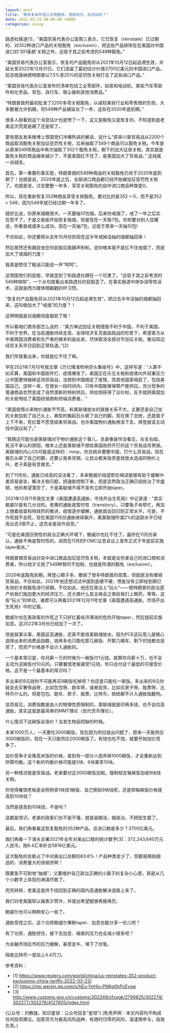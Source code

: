 ```yaml
---
layout: post
title: "美恢复自中进口关税豁免，意欲何为、后市如何？"
date: 2022-03-25 08:00:00 +0800
categories: essay
---
```


路透社报道[1]，“美国贸易代表办公室周三表示，它已恢复（reinstate）已过期的、对352种进口产品的关税豁免（exclusion），把这些产品排除在在美国对中国进口的‘301条款’关税之外，远低于其之前考虑的549种豁免。”

“美国贸易代表办公室表示，恢复的产品豁免将从2021年10月12日起追溯生效，并延长至2022年12月31日。它们涵盖了最初估计价值3700亿美元的中国进口产品，前总统唐纳德特朗普以7.5%至25%的惩罚性关税打击了这些进口产品。”

“美国贸易代表办公室发布的清单包括工业零部件，如泵和电动机、某些汽车零部件和化学品、背包、自行车、吸尘器和其他消费品。”

“特朗普政府最初批准了2200多项关税豁免，以减轻某些行业和零售商的负担。大多数被允许到期，但549种产品被延长了一年，这些在2020年底到期。”

很多人刚看到这个消息估计也是愣了一下，这又是豁免又是恢复的，不知道到底老美这次究竟是硬了还是软了。

更有朋友发来微博上恨国党们冷嘲热讽的解读，说什么“原来川普贸易战从2200个商品取消豁免关税加征惩罚性关税，后来抽取了549个商品可以豁免关税。今年是从原来549项商品中再次抽取了352个豁免关税，剩下的加大征收关税，其实就是豁免关税的商品越来越少了，不是美国扛不住了，是美国加大了贸易战。” 这纯属一派胡言。

首先，第一重要的事实是，特朗普搞的549种商品的关税豁免已经于2020年底到期了！也就是说，2020年底之后，全部进口商品都已经开始被加征惩罚性关税了。也就是说，过去整整一年多，享受关税豁免的自中进口商品种类是0。

所以，现在重新恢复352种商品享受关税豁免，要对比的是352 > 0，而不是352 < 549，因为549早就已经过期一年多了。

就好比说，你原来烟瘾很大，一天要抽10包烟，后来你戒烟了，戒了一年之后实在受不了，于是又偷偷开始恢复吸烟，但是现在一天吸7包。你却要对别人炫耀说，你看我戒烟多么成功，现在一天抽7包，远低于原来一天抽10包!

不仅如此，你还要把从去年10月份到现在这半年戒掉没抽的烟都抽回来！

然后居然还有跟屁虫在你屁股后面跟声附和，说你根本就不是扛不住戒烟了，而是加大了戒烟的力度！

我真是憋住了粗话只能说一声“呵呵”。

这恨国党们的屁股，早就歪到了和路透社蹲在一个坑里了。“远低于其之前考虑的549种排除”，一个从句就看出来路透社的屁股歪了。在事实报道中掺杂误导性话术，这就是西方媒体暗戳戳的坏习惯。

“恢复的产品豁免将从2021年10月12日起追溯生效”，把过去半年没抽的烟都抽回来，这叫做加大了“戒烟”的力度？！

这明明就是对烟瘾彻底服软了嘛！

所以看咱们商务部怎么说的：“美方单边加征关税措施不利于中国，不利于美国，不利于世界。在当前通胀持续走高、全球经济复苏面临挑战的形势下，希望美方从中美两国消费者和生产者的根本利益出发，尽快取消全部对华加征关税，推动双边经贸关系早日回到正常轨道。”[2]

我们早就看出来，你就是扛不住了嘛。

早在2021年7月10号我文章《万亿降准吹响空头集结号》中，这样写道：“人算不如天算，美国和中国刚开打，疫情爆发了。美国正在乐见关税和疫情内外双重压力让中国更快输掉这场贸易战，没想到中国搞定了疫情，而其他国家嗝屁了，包括美国自己。这样一来，在很长一段时间内，只有中国能够保障产能供应。充分竞争的普通商品忽然变成了自然垄断的特别供应。供给侧获得了议价权，反手就把美国加的关税甩给了美国经销商和终端消费者。“

“美国疫情以来物价通胀节节高，和美联储放水的直接关系不大，主要还是自己加的关税加到了自己头上，典型的搬起石头砸了自己的脚。现在换了总统，还是面子上下不来，死扛着不愿意结束贸易战。也许美国物价通胀再涨下去，拜登就该主动找中国议和了。”

“我猜这可能也是美联储对于物价通胀这个事儿，总是像装作没看见，左支右绌，死活不承认的原因，根本上还是美联储不想给美国政府开打的这个贸易战背黑锅。美联储的内心OS可能是这样的：mmp，你总统非要整中国，打什么贸易战，现在搬石头砸了自己的脚，还要让我来背锅，让民众都来指责是我放水造成的物价上升，老子真是有苦难言。”

到了11月份，通胀已经高的没法看了，本来鲍威尔指望耶伦喊话能够有助于缓解中美贸易紧张，解决关税问题，把通胀控制下来，但是显然政治正确已经统治了华盛顿，他的希望落空了，于是美联储不得不宣布立即开始taper。

2021年12月11号我在文章《美国遭遇高通胀，市场开出生死局》中记录道：“其实鲍威尔是有几分对的。老鹰的通胀是暂时性（transitory）。只要兔子肯帮忙，再加上随着疫苗和特效药的推进，疫情逐步缓解，通胀就会回归到正常水平。可是，不作死就不会死，现在美国11月份通胀继续飙升，离美联储所谓2%的追踪水平已经高出去3倍不止，这完全是自作自受。”

“可是在美国压倒性的政治正确大环境下，鲍威尔也扛不住了。最终在11月份承认，通胀不再是暂时性的，进而在11月的FOMC议息会议上宣布正式于年底前实施taper收水。”

特朗普搞贸易战对自中进口商品加征惩罚性关税，本就是会伤害自己的进口商和消费者，所以他才又挑了549种暂时不加税，也就是所谓的豁免（exclusion）。

2020年底豁免到期，拜登心眼子多，撤销了很多特朗普的政策，但就是没有撤销贸易战。不仅如此，2021年他还想试试中国到底硬不硬，愣是没有立即给到期已失效的关税豁免进行续期。不仅如此，他还在政治上“玩火”——借特朗普的政治遗产给我们施加更大的经济压力，还大搞什么民主峰会之类给我们上眼药，等等。这些“玩火”的举动，诸君可以再看2021年12月11号文章《美国遭遇高通胀，市场开出生死局》中的记载。

鲍威尔也在美政客的作死之下只好扛着经济滞涨的危险开始taper，然后提前实施加息。这2022年3月份已经加了一次了。

但是就事论事，美国这高通胀，还真不能怪美联储放水。因为PCE这玩意儿是精心选择出来的消费品指数，钱再多也只能吃那几碗饭、开那几辆车，剩下的钱都去投资了，而资产价格是不会计入通胀的。

一个基本常识是，你月薪一万的时候为一碗饭付1元钱，就算你月薪十万，也不会主动为这碗饭付10元的。只要餐馆老板接受1元钱，你只会付这个最低的可接受价格。这不是一个最基本的常识吗？

多出来的9元钱你不可能再买9碗饭吃掉吧？你还是只能吃一碗饭。多出来的9元你就会去买奢侈品呀，比如包包呀、跑车呀，或者投资，比如买房子呀、股票呀、比特币什么的。但是包包、跑车、房子、股票、比特币，统统都不计入通胀指数哟。

显而易见，消费指数是由人的物理性质限制的，美联储就是印再多钱，也不会拉高通胀。其实这就是最简单的MMT理论（现代货币理论）。

什么情况下这碗饭会涨价？当发生物品短缺的时候。

本来1000万人，一天要吃3000碗饭。现在因为供应链出问题了，原来一天能供应3000碗饭的，现在一天只能供应2000碗饭了。有钱也吃不饱，就要开始加价竞争了。

加价竞争才会推高米饭的价格，直到有一部分人放弃掉1000碗饭，才会重新达到供需均衡。这个新的均衡价格可能是5块、6块甚至10块。

另一种情况就是贸易战。老美要对这3000碗饭加税。强制规定每碗饭加收9块钱关税。

你觉得餐馆老板是会照例卖1块钱1碗饭、自己倒贴9块钱呢，还是把每碗饭价格提高到10块钱？

当然是提高到10块钱，不是吗？

这都是常识。老美的政客们也不是不懂，就是装糊涂，搞政治，不顾民生罢了。

最后，我们再看看这恢复豁免的352种产品，总进口额是多少？3700亿美元。

我们再看一下海关总署2021年全年对美出口额的统计数字[3]：372,243,640万元人民币。按6.4汇率折合5816亿美元。

这次豁免的总额占了中对美出口总额的63.6%！产品种类变少了，但都是精挑细选的、消费量大的俏销货啊！

既要急不可耐地“抽烟”，又要维护自己政治正确的小面子的复杂小心思，真是从几个小数字上体现的淋漓尽致了。

兜兜转转，老美这是终于绕回到正确的国内高通胀解决道路上来了。

我们对老美服软认输表示赞许，并提出希望能够再接再厉。

鲍威尔也可以稍稍安心一些了。

通胀受控之后，这个功劳鲍威尔果断taper、加息也能分享一份儿吧？

有了功劳，通胀控住，接下去加息、缩表的压力也会减小很多吧？

为金融市场后市的压力缓解，甚至走牛，埋下了伏笔。

隔夜比特币一度站上4.4万刀。

参考资料：
- [1] https://www.reuters.com/world/china/us-reinstates-352-product-exclusions-china-tariffs-2022-03-23/
- [2] https://mp.weixin.qq.com/s/hEu-YnHlu-PNKg0hPcEysw
- [3] http://www.customs.gov.cn/customs/302249/zfxxgk/2799825/302274/302277/302276/4127605/index.html

(公众号：刘教链。知识星球：公众号回复“星球”)
(免责声明：本文内容均不构成任何投资建议。加密货币为极高风险品种，有随时归零的风险，请谨慎参与，自我负责。)